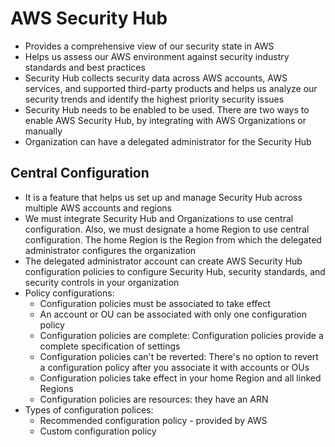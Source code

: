 # AWS Security Hub

- Provides a comprehensive view of our security state in AWS
- Helps us assess our AWS environment against security industry standards and best practices
- Security Hub collects security data across AWS accounts, AWS services, and supported third-party products and helps us analyze our security trends and identify the highest priority security issues
- Security Hub needs to be enabled to be used. There are two ways to enable AWS Security Hub, by integrating with AWS Organizations or manually
- Organization can have a delegated administrator for the Security Hub

## Central Configuration

- It is a feature that helps us set up and manage Security Hub across multiple AWS accounts and regions
- We must integrate Security Hub and Organizations to use central configuration. Also, we must designate a home Region to use central configuration. The home Region is the Region from which the delegated administrator configures the organization
- The delegated administrator account can create AWS Security Hub configuration policies to configure Security Hub, security standards, and security controls in your organization
- Policy configurations:
    - Configuration policies must be associated to take effect
    - An account or OU can be associated with only one configuration policy
    - Configuration policies are complete: Configuration policies provide a complete specification of settings
    - Configuration policies can't be reverted: There's no option to revert a configuration policy after you associate it with accounts or OUs
    - Configuration policies take effect in your home Region and all linked Regions
    - Configuration policies are resources: they have an ARN
- Types of configuration polices:
    - Recommended configuration policy - provided by AWS
    - Custom configuration policy